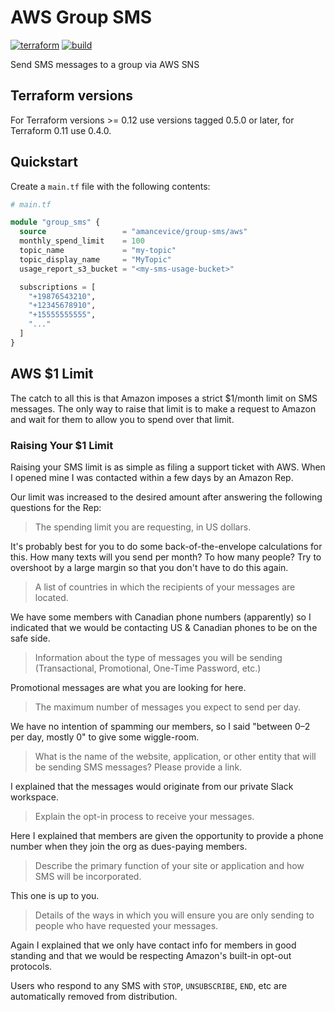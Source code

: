 # AWS Group SMS

[![terraform](https://img.shields.io/github/v/tag/amancevice/terraform-aws-group-sms?color=62f&label=version&logo=terraform&style=flat-square)](https://registry.terraform.io/modules/amancevice/group-sms/aws)
[![build](https://img.shields.io/github/workflow/status/amancevice/terraform-aws-group-sms/validate?logo=github&style=flat-square)](https://github.com/amancevice/terraform-aws-group-sms/actions)

Send SMS messages to a group via AWS SNS

## Terraform versions

For Terraform versions >= 0.12 use versions tagged 0.5.0 or later, for
Terraform 0.11 use 0.4.0.

## Quickstart

Create a `main.tf` file with the following contents:

```terraform
# main.tf

module "group_sms" {
  source                 = "amancevice/group-sms/aws"
  monthly_spend_limit    = 100
  topic_name             = "my-topic"
  topic_display_name     = "MyTopic"
  usage_report_s3_bucket = "<my-sms-usage-bucket>"

  subscriptions = [
    "+19876543210",
    "+12345678910",
    "+15555555555",
    "..."
  ]
}
```

## AWS $1 Limit

The catch to all this is that Amazon imposes a strict $1/month limit on SMS messages. The only way to raise that limit is to make a request to Amazon and wait for them to allow you to spend over that limit.

### Raising Your $1 Limit

Raising your SMS limit is as simple as filing a support ticket with AWS. When I opened mine I was contacted within a few days by an Amazon Rep.

Our limit was increased to the desired amount after answering the following questions for the Rep:

>The spending limit you are requesting, in US dollars.

It's probably best for you to do some back-of-the-envelope calculations for this. How many texts will you send per month? To how many people? Try to overshoot by a large margin so that you don't have to do this again.

>A list of countries in which the recipients of your messages are located.

We have some members with Canadian phone numbers (apparently) so I indicated that we would be contacting US & Canadian phones to be on the safe side.

>Information about the type of messages you will be sending (Transactional, Promotional, One-Time Password, etc.)

Promotional messages are what you are looking for here.

>The maximum number of messages you expect to send per day.

We have no intention of spamming our members, so I said "between 0–2 per day, mostly 0" to give some wiggle-room.

>What is the name of the website, application, or other entity that will be sending SMS messages? Please provide a link.

I explained that the messages would originate from our private Slack workspace.

>Explain the opt-in process to receive your messages.

Here I explained that members are given the opportunity to provide a phone number when they join the org as dues-paying members.

>Describe the primary function of your site or application and how SMS will be incorporated.

This one is up to you.

>Details of the ways in which you will ensure you are only sending to people who have requested your messages.

Again I explained that we only have contact info for members in good standing and that we would be respecting Amazon's built-in opt-out protocols.

Users who respond to any SMS with `STOP`, `UNSUBSCRIBE`, `END`, etc are automatically removed from distribution.
